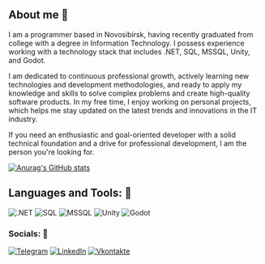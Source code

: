 ## About me 👋


I am a programmer based in Novosibirsk, having recently graduated from college with a degree in Information Technology. I possess experience working with a technology stack that includes .NET, SQL, MSSQL, Unity, and Godot.

I am dedicated to continuous professional growth, actively learning new technologies and development methodologies, and ready to apply my knowledge and skills to solve complex problems and create high-quality software products. In my free time, I enjoy working on personal projects, which helps me stay updated on the latest trends and innovations in the IT industry.

If you need an enthusiastic and goal-oriented developer with a solid technical foundation and a drive for professional development, I am the person you're looking for.

[![Anurag's GitHub stats](https://github-readme-stats.vercel.app/api?username=PepeDux&show_icons=true&theme=transparent)](https://github.com/PepeDux)

## Languages and Tools: 🔧
![.NET](https://img.shields.io/badge/-FRAMEWORK-097CDB?style=for-the-badge&logo=.NET&logoColor=097CDB)
![SQL](https://img.shields.io/badge/-SQL-F8C52C?style=for-the-badge&logo=SQL&logoColor=F8C52C)
![MSSQL](https://img.shields.io/badge/-MSSQL-F88C00?style=for-the-badge&logo=MSSQL&logoColor=F88C00)
![Unity](https://img.shields.io/badge/-Unity-E9D54D?style=for-the-badge&logo=Unity&logoColor=E9D54D)
![Godot](https://img.shields.io/badge/-Godot-E5D3FF?style=for-the-badge&logo=Godot&logoColor=E5D3FF)


### Socials: 📱
[![Telegram](https://img.shields.io/badge/-Telegram-27A0D9?style=for-the-badge&logo=telegram&logoColor=27A0D9)](https://t.me/AugustWeissenberg)
[![LinkedIn](https://img.shields.io/badge/-LinkedIn-007BB6?style=for-the-badge&logo=linkedin&logoColor=007BB6)](https://www.linkedin.com/in/роман-витик-90009b218/)
[![Vkontakte](https://img.shields.io/badge/-Vkontakte-4F7DB3?style=for-the-badge&logo=Vk&logoColor=4F7DB3)](https://vk.com/august_waissenberg)
<!--
**PepeDux/PepeDux** is a ✨ _special_ ✨ repository because its `README.md` (this file) appears on your GitHub profile.

Here are some ideas to get you started:

- 🔭 I’m currently working on ...
- 🌱 I’m currently learning ...
- 👯 I’m looking to collaborate on ...
- 🤔 I’m looking for help with ...
- 💬 Ask me about ...
- 📫 How to reach me: ...
- 😄 Pronouns: ...
- ⚡ Fun fact: ...
-->
